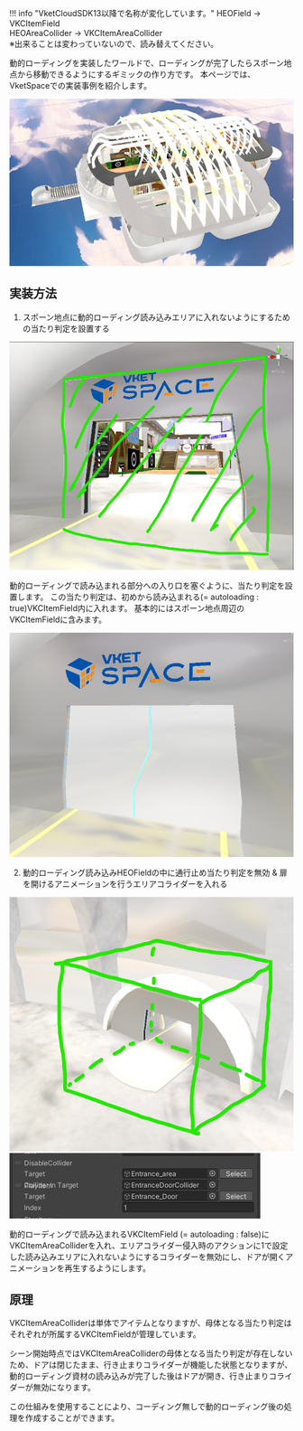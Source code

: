 !!! info "VketCloudSDK13以降で名称が変化しています。"
    HEOField → VKCItemField <br>
    HEOAreaCollider → VKCItemAreaCollider <br>
    ※出来ることは変わっていないので、読み替えてください。

動的ローディングを実装したワールドで、ローディングが完了したらスポーン地点から移動できるようにするギミックの作り方です。
本ページでは、VketSpaceでの実装事例を紹介します。

![DoorOpensAfterLoad00](img/DoorOpensAfterLoad00.jpg)

## 実装方法

1. スポーン地点に動的ローディング読み込みエリアに入れないようにするための当たり判定を設置する

![DoorOpensAfterLoad01](img/DoorOpensAfterLoad01.jpg)

動的ローディングで読み込まれる部分への入り口を塞ぐように、当たり判定を設置します。 この当たり判定は、初めから読み込まれる(= autoloading : true)VKCItemField内に入れます。 基本的にはスポーン地点周辺のVKCItemFieldに含みます。

![DoorOpensAfterLoad03](img/DoorOpensAfterLoad03.jpg)

2. 動的ローディング読み込みHEOFieldの中に通行止め当たり判定を無効 & 扉を開けるアニメーションを行うエリアコライダーを入れる

![DoorOpensAfterLoad04](img/DoorOpensAfterLoad04.jpg)
![DoorOpensAfterLoad06](img/DoorOpensAfterLoad06.jpg)

動的ローディングで読み込まれるVKCItemField (= autoloading : false)にVKCItemAreaColliderを入れ、エリアコライダー侵入時のアクションに1で設定した読み込みエリアに入れないようにするコライダーを無効にし、ドアが開くアニメーションを再生するようにします。

## 原理

VKCItemAreaColliderは単体でアイテムとなりますが、母体となる当たり判定はそれぞれが所属するVKCItemFieldが管理しています。

シーン開始時点ではVKCItemAreaColliderの母体となる当たり判定が存在しないため、ドアは閉じたまま、行き止まりコライダーが機能した状態となりますが、動的ローディング資材の読み込みが完了した後はドアが開き、行き止まりコライダーが無効になります。

この仕組みを使用することにより、コーディング無しで動的ローディング後の処理を作成することができます。
